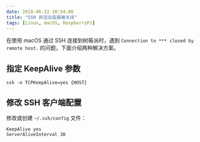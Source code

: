 ```yaml
---
date: 2018-06-22 10:54:00
title: "SSH 非活动连接被关闭"
tags: [Linux, macOS, RaspberryPi]
---
```


在使用 macOS 通过 SSH 连接到树莓派时，遇到 `Connection to *** closed by remote host.` 的问题，下面介绍两种解决方案。

## 指定 KeepAlive 参数

```
ssh -o TCPKeepAlive=yes {HOST}
```

## 修改 SSH 客户端配置

修改或创建 `~/.ssh/config` 文件：

```
KeepAlive yes
ServerAliveInterval 30
```
